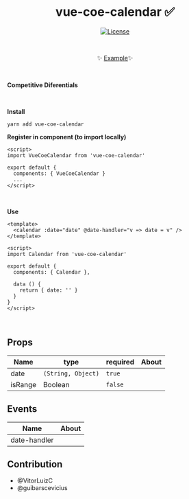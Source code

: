 <h1 align="center">vue-coe-calendar ✅</h1>

<p align="center">
  <a href="#"><img src="https://img.shields.io/npm/l/vuelidation.svg" alt="License" target="_blank"></a>
</p>

<br>

<p align="center">
  ✨ <a href="#">Example</a>✨
</p>

<br>

**Competitive Diferentials**
<ul style='margin: 0; padding: 0; color: red; list-style-type: none;'>
  <li></li>
  <li></li>
  <li></li>
  <li></li>
</ul>

<br>

**Install**

`yarn add vue-coe-calendar`


**Register in component (to import locally)**
```vue
<script>
import VueCoeCalendar from 'vue-coe-calendar'

export default {
  components: { VueCoeCalendar }
  ...
</script>
```

<br>

**Use**
```vue
<template>
  <calendar :date="date" @date-handler="v => date = v" />
</template>

<script>
import Calendar from 'vue-coe-calendar'

export default {
  components: { Calendar },

  data () {
    return { date: '' }
  }
}
</script>
```

<br>

## Props

Name                |   type               | required  | About
-----               | -------------------- | --------- | ------
date                |  `(String, Object)`  |  `true`   | 
isRange             |  Boolean             | `false`   | 

## Events

Name          | About
-----         | -----
date-handler  | 

## Contribution
- @VitorLuizC
- @guibarscevicius

